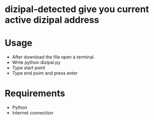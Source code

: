 # dizipal-detected give you current active dizipal address

# Usage
- After download the file open a terminal.
- Write python dizipal.py
- Type start point
- Type end point and press enter
# Requirements
- Python
- Internet connection

